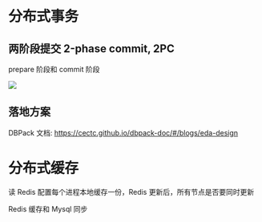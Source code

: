 # 分布式事务

## 两阶段提交 2-phase commit, 2PC

prepare 阶段和 commit 阶段

![](https://static001.geekbang.org/resource/image/eb/c4/eb979df60ca9a2d2bb811febbe4545c4.png)


## 落地方案

DBPack 文档: https://cectc.github.io/dbpack-doc/#/blogs/eda-design


# 分布式缓存

读 Redis 配置每个进程本地缓存一份，Redis 更新后，所有节点是否要同时更新

Redis 缓存和 Mysql 同步
